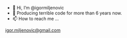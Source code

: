 - 👋 Hi, I’m @igormiljenovic
- 👀 Producing terrible code for more than 6 years now.
- 📫 How to reach me ...

igor.miljenovic@gmail.com

<!---
igormiljenovic/igormiljenovic is a ✨ special ✨ repository because its `README.md` (this file) appears on your GitHub profile.
You can click the Preview link to take a look at your changes.
--->
